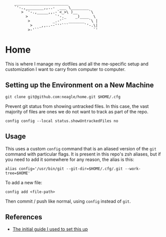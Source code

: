 ```
    ________________________
    `'-.,________,,..-  ___ \________
       > `'-.,_____,,.-`<_>\ )__     `\
         >            `'-._    _)____  \
          >          _.-'`  _______  `\ |
           >   _,,..--'''```       `'-.\|
          >-'``                        `'
```

# Home

This is where I manage my dotfiles and all the me-specific setup and customization I want to carry from computer to computer.

## Setting up the Environment on a New Machine

`git clone git@github.com:neagle/home.git $HOME/.cfg`

Prevent git status from showing untracked files. In this case, the vast majority of files are ones we do not want to track as part of the repo.

`config config --local status.showUntrackedFiles no`

## Usage

This uses a custom `config` command that is an aliased version of the `git` command with particular flags. It is present in this repo's zsh aliases, but if you need to add it somewhere for any reason, the alias is this:

`alias config='/usr/bin/git --git-dir=$HOME/.cfg/.git --work-tree=$HOME'`

To add a new file:

`config add <file-path>`

Then commit / push like normal, using `config` instead of `git`.

## References

* [The initial guide I used to set this up](https://www.ackama.com/what-we-think/the-best-way-to-store-your-dotfiles-a-bare-git-repository-explained/)
